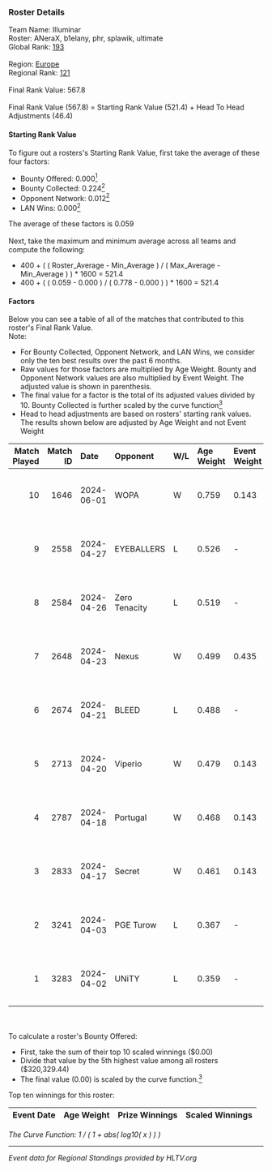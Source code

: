 ### Roster Details<br />
Team Name: Illuminar<br />
Roster: ANeraX, b1elany, phr, splawik, ultimate<br />
Global Rank: [193](../standings_global.md)<br />
<br />
Region: [Europe]( ../standings_europe.md)<br />
Regional Rank: [121]( ../standings_europe.md)<br />
<br />
Final Rank Value:  567.8<br />
<br />
Final Rank Value (567.8) = Starting Rank Value (521.4) + Head To Head Adjustments (46.4)<br />

#### Starting Rank Value<br />
To figure out a rosters's Starting Rank Value, first take the average of these four factors:<br />
- Bounty Offered: 0.000[<sup>1</sup>](#table2)
- Bounty Collected: 0.224[<sup>2</sup>](#table1)
- Opponent Network: 0.012[<sup>2</sup>](#table1)
- LAN Wins: 0.000[<sup>2</sup>](#table1)

The average of these factors is 0.059<br />
<br />
Next, take the maximum and minimum average across all teams and compute the following:<br />
- 400 + ( ( Roster_Average - Min_Average ) / ( Max_Average - Min_Average ) ) * 1600 = 521.4
- 400 + ( ( 0.059 - 0.000 ) / ( 0.778 - 0.000 ) ) * 1600 = 521.4


#### Factors<br />
Below you can see a table of all of the matches that contributed to this roster's Final Rank Value.<br />
Note:<br />

- For Bounty Collected, Opponent Network, and LAN Wins, we consider only the ten best results over the past 6 months.
- Raw values for those factors are multiplied by Age Weight. Bounty and Opponent Network values are also multiplied by Event Weight. The adjusted value is shown in parenthesis.
- The final value for a factor is the total of its adjusted values divided by 10. Bounty Collected is further scaled by the curve function[<sup>3</sup>](#curveFunction)
- Head to head adjustments are based on rosters' starting rank values. The results shown below are adjusted by Age Weight and not Event Weight
<span id="table1"></span><br />


| Match Played | Match ID | Date       | Opponent      | W/L | Age Weight | Event Weight | Bounty Collected | Opponent Network | LAN Wins  | H2H Adj. | Roster                                  |
| -: | -: | :- | :- | :- | :- | :- | :- | :- | :- | -: | :- |
|           10 |     1646 | 2024-06-01 | WOPA          | W   | 0.759      | 0.143        | 0.001 (0.000)    | 0.121 (0.013)    | 0 (0.000) |    13.72 | ANeraX, b1elany, phr, splawik, ultimate |
|            9 |     2558 | 2024-04-27 | EYEBALLERS    | L   | 0.526      | -            | -                | -                | -         |    -2.20 | ANeraX, Furlan, keis, phr, ultimate     |
|            8 |     2584 | 2024-04-26 | Zero Tenacity | L   | 0.519      | -            | -                | -                | -         |    -0.98 | ANeraX, Furlan, keis, phr, ultimate     |
|            7 |     2648 | 2024-04-23 | Nexus         | W   | 0.499      | 0.435        | 0.014 (0.003)    | 0.447 (0.097)    | 0 (0.000) |    13.33 | ANeraX, Furlan, keis, phr, ultimate     |
|            6 |     2674 | 2024-04-21 | BLEED         | L   | 0.488      | -            | -                | -                | -         |    -0.92 | ANeraX, Furlan, keis, phr, ultimate     |
|            5 |     2713 | 2024-04-20 | Viperio       | W   | 0.479      | 0.143        | 0.001 (0.000)    | 0.035 (0.002)    | 0 (0.000) |     9.55 | ANeraX, Furlan, keis, phr, ultimate     |
|            4 |     2787 | 2024-04-18 | Portugal      | W   | 0.468      | 0.143        | 0.003 (0.000)    | 0.115 (0.008)    | 0 (0.000) |    10.56 | ANeraX, Furlan, keis, phr, ultimate     |
|            3 |     2833 | 2024-04-17 | Secret        | W   | 0.461      | 0.143        | 0.000 (0.000)    | 0.055 (0.004)    | 0 (0.000) |     7.87 | ANeraX, Furlan, keis, phr, ultimate     |
|            2 |     3241 | 2024-04-03 | PGE Turow     | L   | 0.367      | -            | -                | -                | -         |    -3.68 | ANeraX, Furlan, keis, phr, ultimate     |
|            1 |     3283 | 2024-04-02 | UNiTY         | L   | 0.359      | -            | -                | -                | -         |    -0.89 | ANeraX, Furlan, keis, phr, ultimate     |

<br />
<span id="table2"></span><br />
To calculate a roster's Bounty Offered:<br />

- First, take the sum of their top 10 scaled winnings ($0.00)
- Divide that value by the 5th highest value among all rosters ($320,329.44)
- The final value (0.00) is scaled by the curve function.[<sup>3</sup>](#curveFunction)

Top ten winnings for this roster:<br />

| Event Date | Age Weight | Prize Winnings | Scaled Winnings |
| :- | -: | :- | :- |


<span id="curveFunction"></span>_The Curve Function: 1 / ( 1 + abs( log10( x ) ) )_<br />

---
_Event data for Regional Standings provided by HLTV.org_<br />
